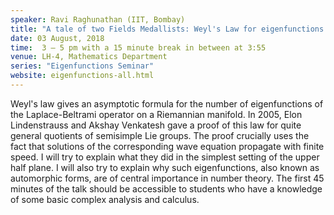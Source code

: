 ```yaml
---
speaker: Ravi Raghunathan (IIT, Bombay)
title: "A tale of two Fields Medallists: Weyl's Law for eigenfunctions of the hyperbolic Laplacian on noncompact quotients"
date: 03 August, 2018
time:  3 – 5 pm with a 15 minute break in between at 3:55
venue: LH-4, Mathematics Department
series: "Eigenfunctions Seminar"
website: eigenfunctions-all.html
---
```


Weyl's law gives an asymptotic formula for the number of eigenfunctions of the Laplace-Beltrami operator on a Riemannian manifold. In 2005, Elon Lindenstrauss and Akshay Venkatesh gave a proof of this law for quite general quotients of semisimple Lie groups. The proof crucially uses the fact that solutions of the corresponding wave equation propagate with finite speed. I will try to explain what they did in the simplest setting of the upper half plane. I will also try to explain why such eigenfunctions, also known as automorphic forms, are of central importance in number theory. The first 45 minutes of the talk should be accessible to students who have a knowledge of some basic complex analysis and calculus.
